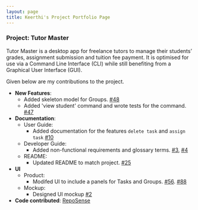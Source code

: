 ```yaml
---
layout: page
title: Keerthi's Project Portfolio Page
---
```


### Project: Tutor Master

Tutor Master is a desktop app for freelance tutors to manage their students’ grades, assignment submission and tuition fee payment. It is optimised for use via a Command Line Interface (CLI) while still benefiting from a Graphical User Interface (GUI).

Given below are my contributions to the project.

* **New Features**: 
    * Added skeleton model for Groups. [\#48](https://github.com/AY2122S1-CS2103T-W16-4/tp/issues/48)
    * Added 'view student' command and wrote tests for the command. [\#47](https://github.com/AY2122S1-CS2103T-W16-4/tp/issues/47)
* **Documentation**:
    * User Guide:
        * Added documentation for the features `delete task` and `assign task` [\#10](https://github.com/AY2122S1-CS2103T-W16-4/tp/issues/10)
    * Developer Guide:
        * Added non-functional requirements and glossary terms. [\#3](https://github.com/AY2122S1-CS2103T-W16-4/tp/issues/3), [\#4](https://github.com/AY2122S1-CS2103T-W16-4/tp/issues/4)
    * README: 
        * Updated README to match project. [\#25](https://github.com/AY2122S1-CS2103T-W16-4/tp/issues/25)
* **UI**
    * Product:
        * Modifed UI to include a panels for Tasks and Groups. [\#56](https://github.com/AY2122S1-CS2103T-W16-4/tp/issues/56). [\#88](https://github.com/AY2122S1-CS2103T-W16-4/tp/issues/88)
    * Mockup:
        * Designed UI mockup [\#2](https://github.com/AY2122S1-CS2103T-W16-4/tp/issues/2)
* **Code contributed**: [RepoSense](https://nus-cs2103-ay2122s1.github.io/tp-dashboard/?search=kvihashini&sort=groupTitle&sortWithin=title&timeframe=commit&mergegroup=&groupSelect=groupByRepos&breakdown=true&checkedFileTypes=docs~functional-code~test-code~other&since=2021-09-17&tabOpen=true&tabType=authorship&tabAuthor=kvihashini&tabRepo=AY2122S1-CS2103T-W16-4%2Ftp%5Bmaster%5D&authorshipIsMergeGroup=false&authorshipFileTypes=docs~functional-code~test-code&authorshipIsBinaryFileTypeChecked=false&zFR=false)
